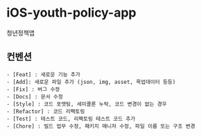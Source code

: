 # iOS-youth-policy-app
청년정책앱


## 컨벤션
```
- [Feat] : 새로운 기능 추가
- [Add]: 새로운 파일 추가 (json, img, asset, 목업데이터 등등)
- [Fix] : 버그 수정
- [Docs] : 문서 수정
- [Style] : 코드 포맷팅, 세미콜론 누락, 코드 변경이 없는 경우
- [Refactor] : 코드 리펙토링
- [Test] : 테스트 코드, 리펙토링 테스트 코드 추가
- [Chore] : 빌드 업무 수정, 패키지 매니저 수정, 파일 이름 또는 구조 변경
```
